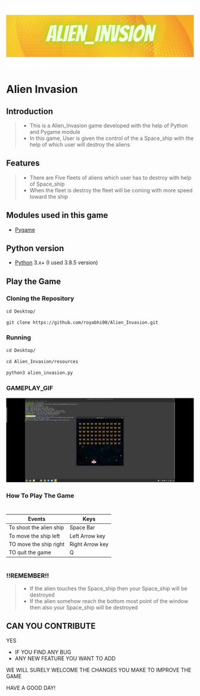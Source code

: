 ![](https://github.com/royabhi00/Alien_Invasion/blob/main/game_banner.png)
# Alien Invasion
## Introduction
> - This is a Alien_Invasion game developed with the help of Python and Pygame module
> - In this game, User is given the control of the a Space_ship with the help of which user will destroy the aliens 
## Features 
> - There are Five fleets of aliens which user has to destroy with help of Space_ship
> - When the fleet is destroy the fleet will be coming with more speed toward the ship 

## Modules used in this game
- [Pygame](https://www.pygame.org/)

## Python version
- [Python](https://www.python.org/) 3.x+ (I used 3.8.5 version)

## Play the Game

### Cloning the Repository
```
cd Desktop/
```
```
git clone https://github.com/royabhi00/Alien_Invasion.git
```
### Running 
```
cd Desktop/
```
```
cd Alien_Invasion/resources
```
```python
python3 alien_invasion.py
```
### GAMEPLAY_GIF
![](https://github.com/royabhi00/Alien_Invasion/blob/main/game_gif.gif)

### How To Play The Game
 # 
 
| Events           |     Keys                                                                                |
| ---------------------|----------------------------------------------------------------------------------------------------| 
|To shoot the alien ship   | Space Bar|
|To move the ship left   | Left Arrow key|
|TO move the ship right  | Right Arrow key|
|TO quit the game  | Q |

#

### !!REMEMBER!!
>- If the alien touches the Space_ship then your Space_ship will be destroyed
>- If the alien somehow reach the bottom most point of the window then also your Space_ship will be destroyed

## CAN YOU CONTRIBUTE

YES

- IF YOU FIND ANY BUG 
- ANY NEW FEATURE YOU WANT TO ADD

WE WILL SURELY WELCOME THE CHANGES YOU MAKE TO IMPROVE THE GAME

HAVE A GOOD DAY!


  
